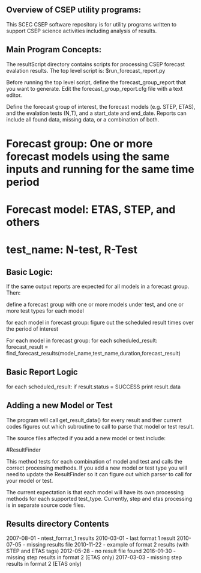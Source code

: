 ## Overview of CSEP utility programs:
This SCEC CSEP software repository is for utility programs written to support CSEP science activities including analysis of results.

## Main Program Concepts:
The resultScript directory contains scripts for processing CSEP forecast evalation results.
The top level script is: $run_forecast_report.py

Before running the top level script, define the forecast_group_report that you want to generate.
Edit the forecast_group_report.cfg file with a text editor.

Define the forecast group of interest, the forecast models (e.g. STEP, ETAS), and the evalation tests (N,T), and
a start_date and end_date. Reports can include all found data, missing data, or a combination of both.

# Forecast group: One or more forecast models using the same inputs and running for the same time period
# Forecast model: ETAS, STEP, and others
# test_name: N-test, R-Test

## Basic Logic:
If the same output reports are expected for all models in a forecast group.
Then:

define a forecast group with one or more models under test, 
and one or more test types for each model

for each model in forecast group:
figure out the scheduled result times over the period of interest

For each model in forecast group:
for each scheduled_result:
forecast_result = find_forecast_results(model_name,test_name,duration,forecast_result)

## Basic Report Logic
for each scheduled_result:
  if result.status = SUCCESS
       print result.data
 
## Adding a new Model or Test
The program will call get_result_data() for every result
and ther current codes figures out which subroutine to call
to parse that model or test result.

The source files affected if you add a new model or test include:

#ResultFinder

This method tests for each combination of model and test and calls
the correct processing methods. If you add a new model or test type
you will need to update the ResultFinder so it can figure out which 
parser to call for your model or test.

The current expectation is that each model will have its own processing
methods for each supported test_type. Currently, step and etas processing
is in separate source code files.

## Results directory Contents
2007-08-01 - ntest_format_1 results
2010-03-01 - last format 1 result
2010-07-05 - missing results file
2010-11-22 - example of format 2 results (with STEP and ETAS tags)
2012-05-28 - no result file found
2016-01-30 - missing step results in format 2 (ETAS only)
2017-03-03 - missing step results in format 2 (ETAS only)

